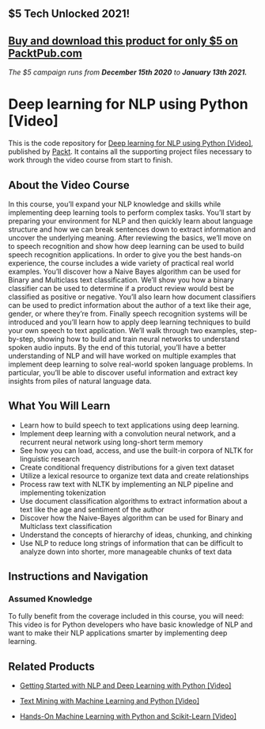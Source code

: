 ## $5 Tech Unlocked 2021!
[Buy and download this product for only $5 on PacktPub.com](https://www.packtpub.com/)
-----
*The $5 campaign         runs from __December 15th 2020__ to __January 13th 2021.__*

# Deep learning for NLP using Python [Video]
This is the code repository for [Deep learning for NLP using Python [Video]](https://www.packtpub.com/application-development/deep-learning-nlp-using-python-video?utm_source=github&utm_medium=repository&utm_campaign=9781788621700), published by [Packt](https://www.packtpub.com/?utm_source=github). It contains all the supporting project files necessary to work through the video course from start to finish.
## About the Video Course
In this course, you’ll expand your NLP knowledge and skills while implementing deep learning tools to perform complex tasks. You’ll start by preparing your environment for NLP and then quickly learn about language structure and how we can break sentences down to extract information and uncover the underlying meaning. After reviewing the basics, we’ll move on to speech recognition and show how deep learning can be used to build speech recognition applications.
In order to give you the best hands-on experience, the course includes a wide variety of practical real world examples. You’ll discover how a Naive Bayes algorithm can be used for Binary and Multiclass text classification. We’ll show you how a binary classifier can be used to determine if a product review would best be classified as positive or negative. You’ll also learn how document classifiers can be used to predict information about the author of a text like their age, gender, or where they’re from. 
Finally speech recognition systems will be introduced and you’ll learn how to apply deep learning techniques to build your own speech to text application. We’ll walk through two examples, step-by-step, showing how to build and train neural networks to understand spoken audio inputs.
By the end of this tutorial, you’ll have a better understanding of NLP and will have worked on multiple examples that implement deep learning to solve real-world spoken language problems. In particular, you’ll be able to discover useful information and extract key insights from piles of natural language data. 

<H2>What You Will Learn</H2>
<DIV class=book-info-will-learn-text>
<UL>
<LI>Learn how to build speech to text applications using deep learning. 
<LI>Implement deep learning with a convolution neural network, and a recurrent neural network using long-short term memory 
<LI>See how you can load, access, and use the built-in corpora of NLTK for linguistic research 
<LI>Create conditional frequency distributions for a given text dataset 
<LI>Utilize a lexical resource to organize text data and create relationships 
<LI>Process raw text with NLTK by implementing an NLP pipeline and implementing tokenization 
<LI>Use document classification algorithms to extract information about a text like the age and sentiment of the author 
<LI>Discover how the Naive-Bayes algorithm can be used for Binary and Multiclass text classification 
<LI>Understand the concepts of hierarchy of ideas, chunking, and chinking&nbsp; 
<LI>Use NLP to reduce long strings of information that can be difficult to analyze down into shorter, more manageable chunks of text data </LI></UL></DIV>

## Instructions and Navigation
### Assumed Knowledge
To fully benefit from the coverage included in this course, you will need:<br/>
This video is for Python developers who have basic knowledge of NLP and want to make their NLP applications smarter by implementing deep learning.

## Related Products
* [Getting Started with NLP and Deep Learning with Python [Video]](https://www.packtpub.com/big-data-and-business-intelligence/getting-started-nlp-and-deep-learning-python-video?utm_source=github&utm_medium=repository&utm_campaign=9781789138894)

* [Text Mining with Machine Learning and Python [Video]](https://www.packtpub.com/application-development/text-mining-machine-learning-and-python-video?utm_source=github&utm_medium=repository&utm_campaign=9781789137361)

* [Hands-On Machine Learning with Python and Scikit-Learn [Video]](https://www.packtpub.com/big-data-and-business-intelligence/hands-machine-learning-python-and-scikit-learn-video?utm_source=github&utm_medium=repository&utm_campaign=9781788991056)


